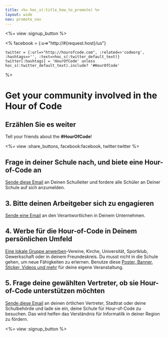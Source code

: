 ```yaml
---
title: <%= hoc_s(:title_how_to_promote) %>
layout: wide
nav: promote_nav
---
```

<%= view :signup_button %>

<%
    facebook = {:u=>"http://#{request.host}/us"}

    twitter = {:url=>"http://hourofcode.com", :related=>'codeorg', :hashtags=>'', :text=>hoc_s(:twitter_default_text)}
    twitter[:hashtags] = 'HourOfCode' unless hoc_s(:twitter_default_text).include? '#HourOfCode'
%>

# Get your community involved in the Hour of Code

## Erzählen Sie es weiter

Tell your friends about the **#HourOfCode**!

<%= view :share_buttons, facebook:facebook, twitter:twitter %>

## Frage in deiner Schule nach, und biete eine Hour-of-Code an

[Sende diese Email](<%= resolve_url('/promote/resources#sample-emails') %>) an Deinen Schulleiter und fordere alle Schüler an Deiner Schule auf sich anzumelden.

## 3. Bitte deinen Arbeitgeber sich zu engagieren

[Sende eine Email](<%= resolve_url('/promote/resources#sample-emails') %>) an den Verantwortlichen in Deinem Unternehmen.

## 4. Werbe für die Hour-of-Code in Deinem persönlichen Umfeld

[Eine lokale Gruppe anwerben](<%= resolve_url('/promote/resources#sample-emails') %>)-Vereine, Kirche, Universität, Sportklub, Gewerkschaft oder in deinem Freundeskreis. Du musst nicht in die Schule gehen, um neue Fähigkeiten zu erlernen. Benutze diese [Poster, Banner, Sticker, Videos und mehr](<%= resolve_url('/promote/resources') %>) für deine eigene Veranstaltung.

## 5. Frage deine gewählten Vertreter, ob sie Hour-of-Code unterstützen möchten

[Sende diese Email](<%= resolve_url('/promote/resources#sample-emails') %>) an deinen örtlichen Vertreter, Stadtrat oder deine Schulbehörde und lade sie ein, deine Schule für Hour-of-Code zu besuchen. Das wird helfen das Verständnis für Informatilk in deiner Region zu fördern.

<%= view :signup_button %>
